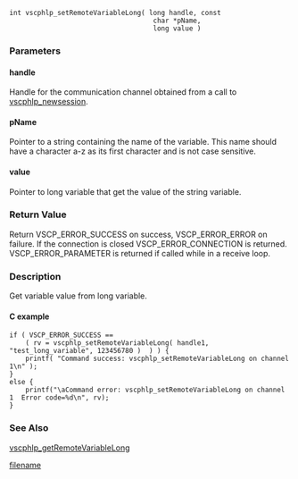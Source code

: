 


```clike
int vscphlp_setRemoteVariableLong( long handle, const 
                                    char *pName, 
                                    long value ) 
```

### Parameters

#### handle
Handle for the communication channel obtained from a call to [vscphlp_newsession](vscphlp_newsession.md).

#### pName
Pointer to a string containing the name of the variable. This name should have a character a-z as its first character and is not case sensitive.

#### value
Pointer to long variable that get the value of the string variable.


### Return Value
Return VSCP_ERROR_SUCCESS on success, VSCP_ERROR_ERROR on failure. If the connection is closed VSCP_ERROR_CONNECTION is returned. VSCP_ERROR_PARAMETER is returned if called while in a receive loop. 

### Description
Get variable value from long variable.

#### C example

```clike// Write a value to an long variable
if ( VSCP_ERROR_SUCCESS == 
    ( rv = vscphlp_setRemoteVariableLong( handle1, "test_long_variable", 123456780 )  ) ) {
    printf( "Command success: vscphlp_setRemoteVariableLong on channel 1\n" );
}
else {
    printf("\aCommand error: vscphlp_setRemoteVariableLong on channel 1  Error code=%d\n", rv);
}
```

### See Also
[vscphlp_getRemoteVariableLong](vscphlp_getremotevariablelong.md)



[filename](./bottom_copyright.md ':include')